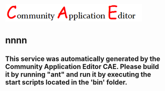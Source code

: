 ![CAE](https://github.com/CAETESTRWTH/microservice-12/blob/master/img/logo.png)  

nnnn
===================


This service was automatically generated by the Community Application Editor CAE. Please build it by running "ant" and run it by executing the start scripts located in the 'bin' folder.
---------------
